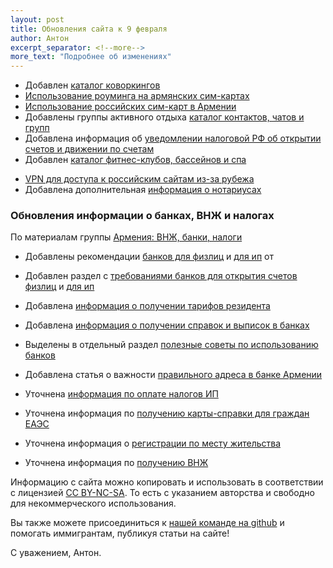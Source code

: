 ```yaml
---
layout: post
title: Обновления сайта к 9 февраля
author: Антон
excerpt_separator: <!--more-->
more_text: "Подробнее об изменениях"
---
```


- Добавлен [каталог коворкингов](/business/coworking.html)
- [Использование роуминга на армянских сим-картах](/cellular/roaming.html)
- [Использование российских сим-карт в Армении](/cellular/russian-sim.html)
- Добавлены группы активного отдыха [каталог контактов, чатов и групп](/life/contacts.html)
- Добавлена информация об [уведомлении налоговой РФ об открытии счетов и движении по счетам](/russia/notifications.html)
- Добавлен [каталог фитнес-клубов, бассейнов и спа](/life/wellness.html)

<!--more-->

- [VPN для доступа к российским сайтам из-за рубежа](/russia/russian-vpn.html)
- Добавлена дополнительная [информация о нотариусах](/attorneys.html)

### Обновления информации о банках, ВНЖ и налогах

По материалам группы [Армения: ВНЖ, банки, налоги](https://t.me/am_banking_and_residency)

- Добавлены рекомендации [банков для физлиц](/banks/best-fl.html) и [для ип](/banks/best-ip.html) от 
- Добавлен раздел с [требованиями банков для открытия счетов физлиц](/banks/best-fl.html) и [для ип](/banks/requirements-ip.html)
- Добавлена [информация о получении тарифов резидента](/banks/resident-tariffs.html)
- Добавлена [информация о получении справок и выписок в банках](/banks/statement.html)
- Выделены в отдельный раздел [полезные советы по использованию банков](/banks/tips-and-tricks.html)
- Добавлена статья о важности [правильного адреса в банке Армении](/money/bank-address.html)

- Уточнена [информация по оплате налогов ИП](/business/ip-money.html)
- Уточнена информация по [получению карты-справки для граждан ЕАЭС](/documents/eaeu-cert.html)
- Уточнена информация о [регистрации по месту жительства](/documents/registration.html)
- Уточнена информация по [получению ВНЖ](/documents/residence.html)

Информацию с сайта можно копировать и использовать в соответствии с лицензией
[CC BY-NC-SA](https://creativecommons.org/licenses/by-nc-sa/4.0/deed.ru). То есть с указанием авторства и свободно для
некоммерческого использования.

Вы также можете присоединиться к [нашей команде на github](https://github.com/haywiki) и помогать иммигрантам,
публикуя статьи на сайте!

С уважением,
Антон.